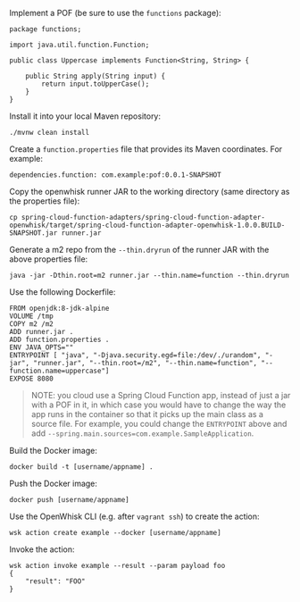 Implement a POF (be sure to use the `functions` package):

```
package functions;

import java.util.function.Function;

public class Uppercase implements Function<String, String> {

	public String apply(String input) {
		return input.toUpperCase();
	}
}
```

Install it into your local Maven repository:

```
./mvnw clean install
```

Create a `function.properties` file that provides its Maven coordinates. For example:

```
dependencies.function: com.example:pof:0.0.1-SNAPSHOT
```

Copy the openwhisk runner JAR to the working directory (same directory as the properties file):

```
cp spring-cloud-function-adapters/spring-cloud-function-adapter-openwhisk/target/spring-cloud-function-adapter-openwhisk-1.0.0.BUILD-SNAPSHOT.jar runner.jar
```

Generate a m2 repo from the `--thin.dryrun` of the runner JAR with the above properties file:

```
java -jar -Dthin.root=m2 runner.jar --thin.name=function --thin.dryrun
```

Use the following Dockerfile:

```
FROM openjdk:8-jdk-alpine
VOLUME /tmp
COPY m2 /m2
ADD runner.jar .
ADD function.properties .
ENV JAVA_OPTS=""
ENTRYPOINT [ "java", "-Djava.security.egd=file:/dev/./urandom", "-jar", "runner.jar", "--thin.root=/m2", "--thin.name=function", "--function.name=uppercase"]
EXPOSE 8080
```

> NOTE: you cloud use a Spring Cloud Function app, instead of just a jar with a POF in it, in which case you would have to change the way the app runs in the container so that it picks up the main class as a source file. For example, you could change the `ENTRYPOINT` above and add `--spring.main.sources=com.example.SampleApplication`.

Build the Docker image:

```
docker build -t [username/appname] .
```

Push the Docker image:

```
docker push [username/appname]
```

Use the OpenWhisk CLI (e.g. after `vagrant ssh`) to create the action:

```
wsk action create example --docker [username/appname]
```

Invoke the action:

```
wsk action invoke example --result --param payload foo
{
    "result": "FOO"
}
```
